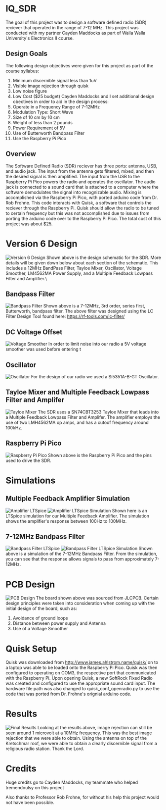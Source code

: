 # IQ_SDR
The goal of this project was to design a software defined radio (SDR) reciever that operated in the range of 7-12 MHz. This project was conducted with my partner Cayden Maddocks as part of Walla Walla University's Electronics II course.
## Design Goals
The following design objectives were given for this project as part of the course syllabus:
1. Minimum discernible signal less than 1uV
2. Visible image rejection through quisk
3. Low noise figure
4. Low Cost ($25 budget)
Cayden Maddocks and I set additional design obectives in order to aid in the design process:
1. Operate in a Frequency Range of 7-12MHz
2. Modulation Type: Short Wave
3. Size of 10 cm by 10 cm
4. Weight of less than 2 pounds
5. Power Requirement of 5V
6. Use of Butterworth Bandpass Filter
7. Use the Raspberry Pi Pico
## Overview
The Software Defined Radio (SDR) reciever has three ports: antenna, USB, and audio jack. The input from the antenna gets filtered, mixed, and then the desired signal is then amplified. The input from the USB to the Raspberry Pi Pico powers the radio and operates the oscillator. The audio jack is connected to a sound card that is attached to a computer where the software demodulates the signal into recognizable audio. Mixing is accomplished via the Raspberry Pi Pico, with ported arduino code from Dr. Rob Frohne. This code interacts with Quisk, a software that controls the reciever through the Raspberry Pi. Quisk should allow the radio to be tuned to certain frequency but this was not accomplished due to issues from porting the arduino code over to the Raspberry Pi Pico. The total cost of this project was about $25.
# Version 6 Design
![Version 6 Design](/images/Schematics/SDRRecieverSchematic.png)
Shown above is the design schematic for the SDR. More details will be given down below about each section of the schematic. This includes a 12MHz BandPass Filter, Tayloe Mixer, Oscillator, Voltage Smoother, LM4562MA Power Supply, and a Multiple Feedback Lowpass Filter and Amplifier.\
## Bandpass Filter
![Bandpass Filter](/images/Schematics/SDR_BandPass_Filter.png)
Shown above is a 7-12MHz, 3rd order, series first, Butterworth, bandpass filter. The above filter was designed using the LC Filter Design Tool found here: https://rf-tools.com/lc-filter/
## DC Voltage Offset
![Voltage Smoother](/images/Schematics/SDR_Voltage_Smoother.png)
In order to limit noise into our radio a 5V voltage smoother was used before entering t
## Oscillator
![Oscillator](/images/Schematics/SDR_Oscillator.png)
For the design of our radio we used a Si5351A-B-GT Oscillator.
## Tayloe Mixer and Multiple Feedback Lowpass Filter and Amplifer
![Tayloe Mixer](/images/Schematics/SDR_TayloeMixer.png)
The SDR uses a SN74CBT3253 Tayloe Mixer that leads into a Multiple Feedback Lowpass Filter and Amplifer. The amplifier employs the use of two LMH4562MA op amps, and has a cutoof frequency around 100kHz.
## Raspberry Pi Pico
![Raspberry Pi Pico](/images/Schematics/SDR_Raspberry.png)
Shown above is the Raspberry Pi Pico and the pins used to drive the SDR.
# Simulations
## Multiple Feedback Amplifier Simulation
![Amplifier LTSpice](/images/Schematics/MultipleFeedbackAmplifier.png)
![Amplifier LTSpice Simulation](/images/Schematics/MultipleFeedbackAmplifierSimulation.png)
Shown here is an LTSpice simulation for our Multiple Feedback Amplifier. The simulation shows the amplifier's response between 100Hz to 100MHz.
## 7-12MHz Bandpass Filter
![Bandpass Filter LTSpice](/images/Schematics/BandPassFilterLTSpice.png)
![Bandpass Filter LTSpice Simulation](/images/Schematics/BandPassSimulations.png)
Shown above is a simulation of the 7-12MHz Bandpass Filter. From the simulation, you can see that the response allows signals to pass from approximately 7-12MHz.
# PCB Design
![PCB Design](/images/Schematics/PCB_Design.png)
The board shown above was sourced from JLCPCB. Certain design principles were taken into consideration when coming up with the initial design of the board, such as:
1. Avoidance of ground loops
2. Distance between power supply and Antenna
3. Use of a Voltage Smoother
# Quisk Setup
Quisk was downloaded from http://www.james.ahlstrom.name/quisk/ on to a laptop was able to be loaded onto the Raspberry Pi Pico. Quisk was then configured to operating on COM3, the respective port that communicated with the Raspberry Pi. Upon opening Quisk, a new SoftRock Fixed Radio was created and configured to use the appropriate sound card input. The hardware file path was also changed to quisk_conf_openradio.py to use the code that was ported from Dr. Frohne's orignial arduino code.
# Results
![Final Results](/images/Schematics/results.jpg)
Looking at the results above, image rejection can still be seen around 1 microvolt at a 10MHz frequency. This was the best image rejection that we were able to obtain. Using the antenna on top of the Kretschmar roof, we were able to obtain a clearly discernible signal from a religious radio station. Thank the Lord. 
# Credits
Huge credits go to Cayden Maddocks, my teammate who helped tremendoulsy on this project

Also thanks to Professor Rob Frohne, for without his help this project would not have been possible. 





